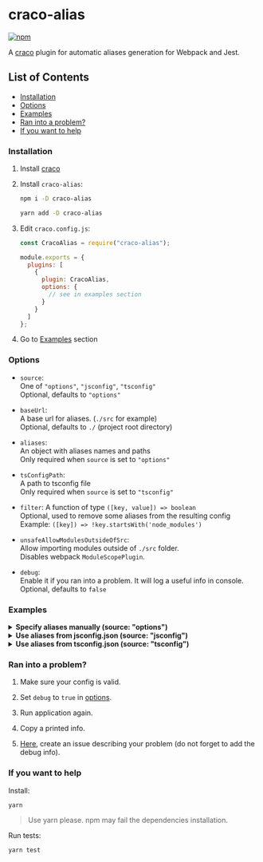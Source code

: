 # craco-alias

[![npm](https://img.shields.io/npm/v/craco-alias.svg)](https://www.npmjs.com/package/craco-alias)

A [craco](https://github.com/sharegate/craco) plugin for automatic aliases generation for Webpack and Jest.

## List of Contents

- [Installation](#installation)
- [Options](#options)
- [Examples](#examples)
- [Ran into a problem?](#ran-into-a-problem)
- [If you want to help](#if-you-want-to-help)

### Installation

1. Install [craco](https://github.com/gsoft-inc/craco/blob/master/packages/craco/README.md#installation)

2. Install `craco-alias`:

   ```sh
   npm i -D craco-alias
   ```

   ```sh
   yarn add -D craco-alias
   ```

3. Edit `craco.config.js`:

   ```js
   const CracoAlias = require("craco-alias");

   module.exports = {
     plugins: [
       {
         plugin: CracoAlias,
         options: {
           // see in examples section
         }
       }
     ]
   };
   ```

4. Go to [Examples](#examples) section

### Options

- `source`:  
  One of `"options"`, `"jsconfig"`, `"tsconfig"`  
  Optional, defaults to `"options"`

- `baseUrl`:  
  A base url for aliases. (`./src` for example)  
  Optional, defaults to `./` (project root directory)

- `aliases`:  
  An object with aliases names and paths  
  Only required when `source` is set to `"options"`

- `tsConfigPath`:  
  A path to tsconfig file  
  Only required when `source` is set to `"tsconfig"`

- `filter`:
  A function of type `([key, value]) => boolean`  
  Optional, used to remove some aliases from the resulting config  
  Example: `([key]) => !key.startsWith('node_modules')`

- `unsafeAllowModulesOutsideOfSrc`:  
  Allow importing modules outside of `./src` folder.  
  Disables webpack `ModuleScopePlugin`.

- `debug`:  
  Enable it if you ran into a problem. It will log a useful info in console.  
  Optional, defaults to `false`

### Examples

<details>
<summary><b>Specify aliases manually (source: "options")</b></summary>

> Note: you don't need to add `/*` part for directories in this case

```js
/* craco.config.js */

const CracoAlias = require("craco-alias");

module.exports = {
  plugins: [
    {
      plugin: CracoAlias,
      options: {
        source: "options",
        baseUrl: "./",
        aliases: {
          "@file": "./src/file.js",
          "@dir": "./src/some/dir",
          // you can alias packages too
          "@material-ui": "./node_modules/@material-ui-ie10"
        }
      }
    }
  ]
};
```

</details>

<details>
<summary><b>Use aliases from jsconfig.json (source: "jsconfig")</b></summary>

```js
/* craco.config.js */

const CracoAlias = require("craco-alias");

module.exports = {
  plugins: [
    {
      plugin: CracoAlias,
      options: {
        source: "jsconfig",
        // baseUrl SHOULD be specified
        // plugin does not take it from jsconfig
        baseUrl: "./src"
      }
    }
  ]
};
```

> **Note:** your jsconfig should always have `compilerOptions.paths` property. `baseUrl` is optional for plugin, but some IDEs and editors require it for intellisense.

```js
/* jsconfig.json */

{
  "compilerOptions": {
    "baseUrl": "./src",
    "paths": {
      // file aliases
      "@baz": ["./baz.js"],
      "@boo": ["./boo.jsx"],

      // folder aliases
      "@root": ["./"],
      "@root/*": ["./*"],
      "@lib": ["./lib"],
      "@lib/*": ["./lib/*"],

      // package aliases (types is optional without ts)
      "@my-react-select": [
        "../node_modules/react-select",
        "../node_modules/@types/react-select"
      ],
      "@my-react-select/*": [
        "../node_modules/react-select/*",
        "../node_modules/@types/react-select"
      ]
    }
  }
}
```

</details>

<details>
<summary><b>Use aliases from tsconfig.json (source: "tsconfig")</b></summary>
   
1. Go to project's root directory.

2. Create `tsconfig.extend.json`.

3. Edit it as follows:
   
   ```js
   {
     "compilerOptions": {
       "baseUrl": "./src",
       "paths": {
         // file aliases
         "@baz": ["./baz.ts"],
         "@boo": ["./boo.tsx"],

         // folder aliases
         "@root": ["./"],
         "@root/*": ["./*"],
         "@lib": ["./lib"],
         "@lib/*": ["./lib/*"],

         // package aliases
         "@my-react-select": [
           "../node_modules/react-select",
           "../node_modules/@types/react-select"
         ],
         "@my-react-select/*": [
           "../node_modules/react-select/*",
           "../node_modules/@types/react-select"
         ]
       }
     }
   }
   ```

4. Go to `tsconfig.json`.

5. Extend `tsconfig.json` from `tsconfig.extend.json`:

   ```diff
   {
   + "extends": "./tsconfig.extend.json",
     "compilerOptions": {
       ...
     },
     ...
   }
   ```

6. Edit `craco.config.js`:

   ```js
   const CracoAlias = require("craco-alias");

   module.exports = {
     plugins: [
       {
         plugin: CracoAlias,
         options: {
           source: "tsconfig",
           // baseUrl SHOULD be specified
           // plugin does not take it from tsconfig
           baseUrl: "./src",
           // tsConfigPath should point to the file where "baseUrl" and "paths" are specified
           tsConfigPath: "./tsconfig.extend.json"
         }
       }
     ]
   };
   ```

</details>

### Ran into a problem?

1. Make sure your config is valid.

2. Set `debug` to `true` in [options](#options).

3. Run application again.

4. Copy a printed info.

5. [Here](https://github.com/risenforces/craco-alias/issues), create an issue describing your problem (do not forget to add the debug info).

### If you want to help

Install:

```sh
yarn
```

> Use yarn please. npm may fail the dependencies installation.

Run tests:

```
yarn test
```
